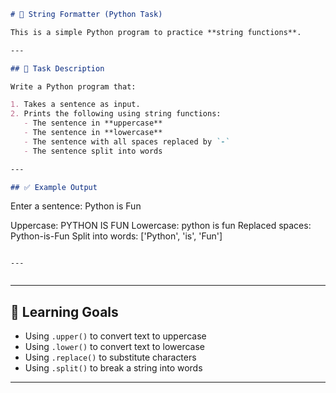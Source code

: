 
```markdown
# 📝 String Formatter (Python Task)

This is a simple Python program to practice **string functions**.

---

## 📌 Task Description

Write a Python program that:

1. Takes a sentence as input.  
2. Prints the following using string functions:
   - The sentence in **uppercase**  
   - The sentence in **lowercase**  
   - The sentence with all spaces replaced by `-`  
   - The sentence split into words  

---

## ✅ Example Output

```

Enter a sentence: Python is Fun

Uppercase: PYTHON IS FUN
Lowercase: python is fun
Replaced spaces: Python-is-Fun
Split into words: \['Python', 'is', 'Fun']

````

---


````

---

## 🎯 Learning Goals

* Using `.upper()` to convert text to uppercase
* Using `.lower()` to convert text to lowercase
* Using `.replace()` to substitute characters
* Using `.split()` to break a string into words

---

```
